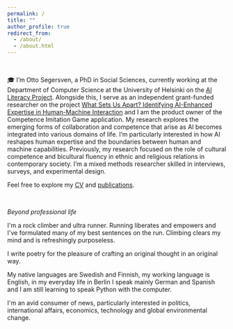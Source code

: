 ```yaml
---
permalink: /
title: ""
author_profile: true
redirect_from: 
  - /about/
  - /about.html
---
```


 


<!--This is my personal page to tell you about myself, my work and showcase my research projects and proposals.-->




<br>


🎓 I’m Otto Segersven, a PhD in Social Sciences, currently working at the Department of Computer Science at the University of Helsinki on the [AI Literacy Project](https://ailit.fi). Alongside this, I serve as an independent grant-funded researcher on the project [What Sets Us Apart? Identifying AI-Enhanced Expertise in Human-Machine Interaction](https://koneensaatio.fi/en/grants-and-residencies/what-sets-us-apart-identifying-ai-enhanced-expertise-in-human-machine-interaction-2/) and I am the product owner of the Competence Imitation Game application. My research explores the emerging forms of collaboration and competence that arise as AI becomes integrated into various domains of life. I’m particularly interested in how AI reshapes human expertise and the boundaries between human and machine capabilities. Previously, my research focused on the role of cultural competence and bicultural fluency in ethnic and religious relations in contemporary society. I’m a mixed methods researcher skilled in interviews, surveys, and experimental design.






Feel free to explore my [CV](cv/) and [publications](/publications/).

<br>

*Beyond professional life*


I'm a rock climber and ultra runner. Running liberates and empowers and I've formulated many of my best sentences on the run. Climbing clears my mind and is refreshingly purposeless.


I write poetry for the pleasure of crafting an original thought in an original way.  <!--Poetry helps me to touch the here and now and perhaps grasp a glimpse of the universal, intersubjective experience.-->


My native languages are Swedish and Finnish, my working language is English, in my everyday life in Berlin I speak mainly German and Spanish and I am still learning to speak Python with the computer.


I'm an avid consumer of news, particularly interested in politics, international affairs, economics, technology and global environmental change.

